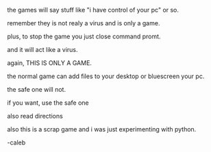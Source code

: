 
the games will say stuff like "i have control of your pc" or so.

remember they is not realy a virus and is only a game.

plus, to stop the game you just close command promt.

and it will act like a virus.

again, THIS IS ONLY A GAME.

the normal game can add files to your desktop or bluescreen your pc.

the safe one will not.

if you want, use the safe one

also read directions

also this is a scrap game and i was just experimenting with python.

-caleb




